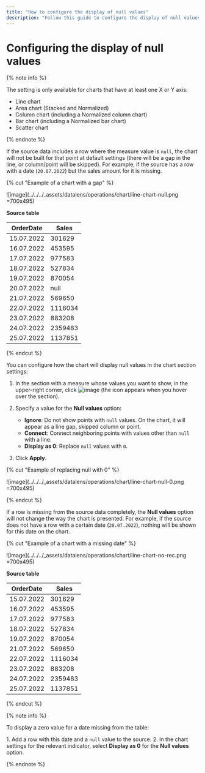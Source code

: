 ```yaml
---
title: "How to configure the display of null values"
description: "Follow this guide to configure the display of null values."
---
```


# Configuring the display of null values

{% note info %}

The setting is only available for charts that have at least one X or Y axis:

* Line chart
* Area chart (Stacked and Normalized)
* Column chart (including a Normalized column chart)
* Bar chart (including a Normalized bar chart)
* Scatter chart

{% endnote %}

If the source data includes a row where the measure value is `null`, the chart will not be built for that point at default settings (there will be a gap in the line, or column/point will be skipped). For example, if the source has a row with a date (`20.07.2022`) but the sales amount for it is missing.

{% cut "Example of a chart with a gap" %}

![image](../../../_assets/datalens/operations/chart/line-chart-null.png =700x495)

**Source table**

| OrderDate | Sales |
| --------- | --------- |
| 15.07.2022 | 301629 |
| 16.07.2022 | 453595 |
| 17.07.2022 | 977583 |
| 18.07.2022 | 527834 |
| 19.07.2022 | 870054 |
| 20.07.2022 | null |
| 21.07.2022 | 569650 |
| 22.07.2022 | 1116034 |
| 23.07.2022 | 883208 |
| 24.07.2022 | 2359483 |
| 25.07.2022 | 1137851 |

{% endcut %}

You can configure how the chart will display null values in the chart section settings:

1. In the section with a measure whose values you want to show, in the upper-right corner, click ![image](../../../_assets/datalens/gear.svg) (the icon appears when you hover over the section).
1. Specify a value for the **Null values** option:

   * **Ignore**: Do not show points with `null` values. On the chart, it will appear as a line gap, skipped column or point.
   * **Connect**: Connect neighboring points with values other than `null` with a line.
   * **Display as 0**: Replace `null` values with `0`.

1. Click **Apply**.

{% cut "Example of replacing null with 0" %}

![image](../../../_assets/datalens/operations/chart/line-chart-null-0.png =700x495)

{% endcut %}

If a row is missing from the source data completely, the **Null values** option will not change the way the chart is presented. For example, if the source does not have a row with a certain date (`20.07.2022`), nothing will be shown for this date on the chart.

{% cut "Example of a chart with a missing date" %}

![image](../../../_assets/datalens/operations/chart/line-chart-no-rec.png =700x495)

**Source table**

| OrderDate | Sales |
| --------- | --------- |
| 15.07.2022 | 301629 |
| 16.07.2022 | 453595 |
| 17.07.2022 | 977583 |
| 18.07.2022 | 527834 |
| 19.07.2022 | 870054 |
| 21.07.2022 | 569650 |
| 22.07.2022 | 1116034 |
| 23.07.2022 | 883208 |
| 24.07.2022 | 2359483 |
| 25.07.2022 | 1137851 |

{% endcut %}

{% note info %}

To display a zero value for a date missing from the table:

1\. Add a row with this date and a `null` value to the source.
2\. In the chart settings for the relevant indicator, select **Display as 0** for the **Null values** option.

{% endnote %}
